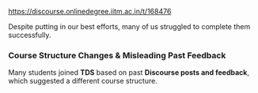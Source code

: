 https://discourse.onlinedegree.iitm.ac.in/t/168476

Despite putting in our best efforts, many of us struggled to complete them successfully.</p>
<h3><a class="anchor" href="#p-599766-course-structure-changes-misleading-past-feedback-4" name="p-599766-course-structure-changes-misleading-past-feedback-4"></a> <strong>Course Structure Changes &amp; Misleading Past Feedback</strong></h3>
<p>Many students joined <strong>TDS</strong> based on past <strong>Discourse posts and feedback</strong>, which suggested a different course structure.